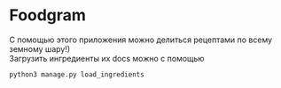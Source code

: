# Foodgram
 С помощью этого приложения можно делиться рецептами по всему земному шару!)<br/>
Загрузить ингредиенты их docs можно с помощью
```
python3 manage.py load_ingredients
```